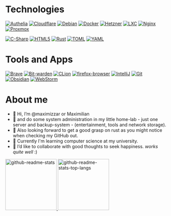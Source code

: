 # Technologies
[![Authelia](https://img.shields.io/static/v1?style=for-the-badge&logo=authelia&logoColor=FFFFFF&message=authelia&color=113155&label=)](https://www.cloudflare.com/)
[![Cloudflare](https://img.shields.io/static/v1?style=for-the-badge&logo=cloudflare&logoColor=FFFFFF&message=cloudflare&color=F38020&label=)](https://www.cloudflare.com/)
[![Debian](https://img.shields.io/static/v1?style=for-the-badge&logo=debian&logoColor=FFFFFF&message=debian&color=A81D33&label=)](https://www.debian.org/)
[![Docker](https://img.shields.io/static/v1?style=for-the-badge&logo=Docker&logoColor=FFFFFF&message=Docker&color=2496ED&label=)](https://www.docker.com/)
[![Hetzner](https://img.shields.io/static/v1?style=for-the-badge&logo=hetzner&logoColor=FFFFFF&message=hetzner&color=D50C2D&label=)](https://www.cloudflare.com/)
[![LXC](https://img.shields.io/static/v1?style=for-the-badge&logo=linuxcontainers&logoColor=FFFFFF&message=linuxcontainers&color=333333&label=)](https://linuxcontainers.org/)
[![Nginx](https://img.shields.io/static/v1?style=for-the-badge&logo=nginx&logoColor=FFFFFF&message=nginx&color=009639&label=)](https://www.nginx.com/)
[![Proxmox](https://img.shields.io/static/v1?style=for-the-badge&logo=Proxmox&logoColor=FFFFFF&message=Proxmox&color=E57000&label=)](https://www.proxmox.com/)

[![C-Sharp](https://img.shields.io/static/v1?style=for-the-badge&logo=csharp&logoColor=FFFFFF&message=c-sharp&color=239120&label=)](https://learn.microsoft.com/en-us/dotnet/csharp/)
[![HTML5](https://img.shields.io/static/v1?style=for-the-badge&logo=html5&logoColor=FFFFFF&message=html5&color=E34F26&label=)](https://html.spec.whatwg.org/multipage/)
[![Rust](https://img.shields.io/static/v1?style=for-the-badge&logo=Rust&logoColor=FFFFFF&message=Rust&color=000000&label=)](https://www.rust-lang.org/)
[![TOML](https://img.shields.io/static/v1?style=for-the-badge&logo=toml&logoColor=FFFFFF&message=toml&color=9C4121&label=)](https://www.rust-lang.org/)
[![YAML](https://img.shields.io/static/v1?style=for-the-badge&logo=yaml&logoColor=FFFFFF&message=yaml&color=CB171E&label=)](https://www.rust-lang.org/)

# Tools and Apps
[![Brave](https://img.shields.io/static/v1?style=for-the-badge&logo=brave&message=brave&logoColor=FFFFFF&color=FB542B&label=)](https://brave.com/)
[![Bit-warden](https://img.shields.io/static/v1?style=for-the-badge&logo=bitwarden&message=Bitwarden&logoColor=FFFFFF&color=175DDC&label=)](https://bitwarden.com/)
[![CLion](https://img.shields.io/static/v1?style=for-the-badge&logo=clion&message=CLion&logoColor=FFFFFF&color=000000&label=)](https://jetbrains.com/)
[![firefox-browser](https://img.shields.io/static/v1?style=for-the-badge&logo=firefoxbrowser&message=Firefox&logoColor=FFFFFF&color=FF7139&label=)](https://www.mozilla.org/firefox/)
[![IntelliJ](https://img.shields.io/static/v1?style=for-the-badge&logo=intellijidea&message=Intellij-idea&logoColor=FFFFFF&color=000000&label=)](https://jetbrains.com/)
[![Git](https://img.shields.io/static/v1?style=for-the-badge&logo=Git&message=Git&logoColor=FFFFFF&color=F05032&label=)](https://git-scm.com/)
[![Obsidian](https://img.shields.io/static/v1?style=for-the-badge&logo=obsidian&message=Obsidian&logoColor=FFFFFF&color=7C3AED&label=)](https://obsidian.md/)
[![WebStorm](https://img.shields.io/static/v1?style=for-the-badge&logo=webstorm&message=WebStorm&logoColor=FFFFFF&color=000000&label=)](https://jetbrains.com/)

# About me

- 👋 Hi, I’m @maximizzar or Maximilian
- 👀 and do some system administration in my little home-lab - just one server and backup-system - (entertainment, tools and network storage).
- 👀 Also looking forward to get a good grasp on rust as you might notice when checking my GitHub out.
- 🌱 Currently I'm learning computer science at my university.
- 💞️ I’d like to collaborate with good thoughts to seek happiness. *works quite well* :)

<p>
    <a href="https://github.com/maximizzar" style="width: 100%">
        <img src="https://github-readme-stats-theta-rose-49.vercel.app/api?username=maximizzar&count_private=true&show_icons=true&theme=gruvbox_light&bg_color=00000000&hide_border=true" alt="github-readme-stats" height="160px"/>
        <img src="https://github-readme-stats-theta-rose-49.vercel.app/api/top-langs/?username=maximizzar&count_private=true&layout=compact&theme=gruvbox&bg_color=00000000&hide_border=true&langs_count=4" alt="github-readme-stats-top-langs" height="160px"/>
    </a>
</p>

<!---
maximizzar/maximizzar is a ✨ special ✨ repository because its `README.md` (this file) appears on your GitHub profile.
You can click the Preview link to take a look at your changes.
--->
